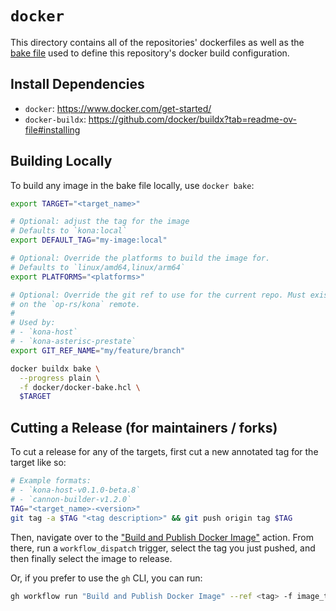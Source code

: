 # `docker`

This directory contains all of the repositories' dockerfiles as well as the [bake file](https://docs.docker.com/build/bake/)
used to define this repository's docker build configuration.

## Install Dependencies

* `docker`: https://www.docker.com/get-started/
* `docker-buildx`: https://github.com/docker/buildx?tab=readme-ov-file#installing

## Building Locally

To build any image in the bake file locally, use `docker bake`:

```sh
export TARGET="<target_name>"

# Optional: adjust the tag for the image
# Defaults to `kona:local`
export DEFAULT_TAG="my-image:local"

# Optional: Override the platforms to build the image for.
# Defaults to `linux/amd64,linux/arm64`
export PLATFORMS="<platforms>"

# Optional: Override the git ref to use for the current repo. Must exist
# on the `op-rs/kona` remote.
#
# Used by:
# - `kona-host`
# - `kona-asterisc-prestate`
export GIT_REF_NAME="my/feature/branch"

docker buildx bake \
  --progress plain \
  -f docker/docker-bake.hcl \
  $TARGET
```

## Cutting a Release (for maintainers / forks)

To cut a release for any of the targets, first cut a new annotated tag for the target like so:

```sh
# Example formats:
# - `kona-host-v0.1.0-beta.8`
# - `cannon-builder-v1.2.0`
TAG="<target_name>-<version>"
git tag -a $TAG "<tag description>" && git push origin tag $TAG
```

Then, navigate over to the ["Build and Publish Docker Image"](https://github.com/op-rs/kona/actions/workflows/docker.yaml) action.
From there, run a `workflow_dispatch` trigger, select the tag you just pushed, and then finally select the image to release.

Or, if you prefer to use the `gh` CLI, you can run:
```sh
gh workflow run "Build and Publish Docker Image" --ref <tag> -f image_to_release=<target>
```

